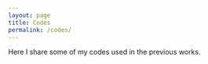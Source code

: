 ```yaml
---
layout: page
title: Codes
permalink: /codes/
---
```


Here I share some of my codes used in the previous works.

